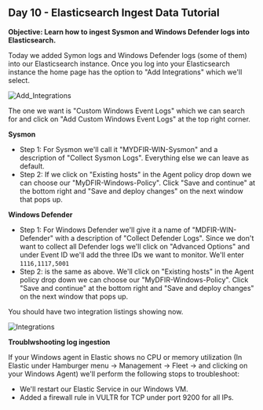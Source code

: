 ## Day 10 - Elasticsearch Ingest Data Tutorial
**Objective:  Learn how to ingest Sysmon and Windows Defender logs into Elasticsearch.**

Today we added Symon logs and Windows Defender logs (some of them) into our Elasticsearch instance. Once you log into your Elasticsearch instance the home page has the option to "Add Integrations" which we'll select.

![Add_Integrations](https://github.com/user-attachments/assets/a6534d10-7f55-4b61-89aa-f10f53b36be1)

The one we want is "Custom Windows Event Logs" which we can search for and click on "Add Custom Windows Event Logs" at the top right corner.

**Sysmon**
- Step 1: For Sysmon we'll call it "MYDFIR-WIN-Sysmon" and a description of "Collect Sysmon Logs".  Everything else we can leave as default.
- Step 2: If we click on "Existing hosts" in the Agent policy drop down we can choose our "MyDFIR-Windows-Policy".  Click "Save and continue" at the bottom right and "Save and deploy changes" on the next window that pops up.

**Windows Defender**
- Step 1: For Windows Defender we'll give it a name of "MDFIR-WIN-Defender" with a description of "Collect Defender Logs".  Since we don't want to collect all Defender logs we'll click on "Advanced Options" and under Event ID we'll add the three IDs we want to monitor.
We'll enter `1116,1117,5001`
- Step 2: is the same as above.  We'll click on "Existing hosts" in the Agent policy drop down we can choose our "MyDFIR-Windows-Policy".  Click "Save and continue" at the bottom right and "Save and deploy changes" on the next window that pops up.

You should have two integration listings showing now.

![Integrations](https://github.com/user-attachments/assets/6839ef10-1789-49dc-b4e7-27cdd3b7e88b)

**Troublwshooting log ingestion**

If your Windows agent in Elastic shows no CPU or memory utilization (In Elastic under Hamburger menu -> Management -> Fleet -> and clicking on your Windows Agent) we'll perform the following stops to troubleshoot:
- We'll restart our Elastic Service in our Windows VM.
- Added a firewall rule in VULTR for TCP under port 9200 for all IPs.
